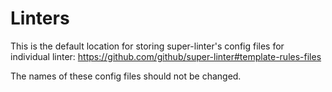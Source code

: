 # Linters

This is the default location for storing super-linter's config files for
individual linter:
https://github.com/github/super-linter#template-rules-files

The names of these config files should not be changed.
